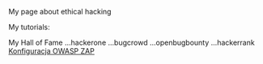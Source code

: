 My page about ethical hacking

My tutorials:

My Hall of Fame
 ...hackerone
 ...bugcrowd
 ...openbugbounty
 ...hackerrank
[Konfiguracja OWASP ZAP](https://medium.com/@PrakhashS/dynamic-scanning-with-owasp-zap-for-identifying-security-threats-complete-guide-52b3643eee04)
